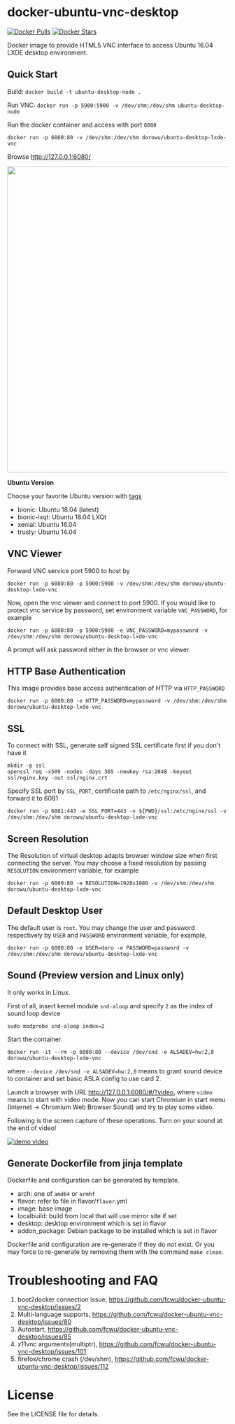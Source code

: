 docker-ubuntu-vnc-desktop
=========================

[![Docker Pulls](https://img.shields.io/docker/pulls/dorowu/ubuntu-desktop-lxde-vnc.svg)](https://hub.docker.com/r/dorowu/ubuntu-desktop-lxde-vnc/)
[![Docker Stars](https://img.shields.io/docker/stars/dorowu/ubuntu-desktop-lxde-vnc.svg)](https://hub.docker.com/r/dorowu/ubuntu-desktop-lxde-vnc/)

Docker image to provide HTML5 VNC interface to access Ubuntu 16.04 LXDE desktop environment.

Quick Start
-------------------------

Build:
`docker build -t ubuntu-desktop-node .`

Run VNC:
`docker run -p 5900:5900 -v /dev/shm:/dev/shm ubuntu-desktop-node`

Run the docker container and access with port `6080`

```
docker run -p 6080:80 -v /dev/shm:/dev/shm dorowu/ubuntu-desktop-lxde-vnc
```

Browse http://127.0.0.1:6080/

<img src="https://raw.github.com/fcwu/docker-ubuntu-vnc-desktop/master/screenshots/lxde.png?v1" width=700/>

**Ubuntu Version**

Choose your favorite Ubuntu version with [tags](https://hub.docker.com/r/dorowu/ubuntu-desktop-lxde-vnc/tags/)

- bionic: Ubuntu 18.04 (latest)
- bionic-lxqt: Ubuntu 18.04 LXQt
- xenial: Ubuntu 16.04
- trusty: Ubuntu 14.04

VNC Viewer
------------------

Forward VNC service port 5900 to host by

```
docker run -p 6080:80 -p 5900:5900 -v /dev/shm:/dev/shm dorowu/ubuntu-desktop-lxde-vnc
```

Now, open the vnc viewer and connect to port 5900. If you would like to protect vnc service by password, set environment variable `VNC_PASSWORD`, for example

```
docker run -p 6080:80 -p 5900:5900 -e VNC_PASSWORD=mypassword -v /dev/shm:/dev/shm dorowu/ubuntu-desktop-lxde-vnc
```

A prompt will ask password either in the browser or vnc viewer.

HTTP Base Authentication
---------------------------

This image provides base access authentication of HTTP via `HTTP_PASSWORD`

```
docker run -p 6080:80 -e HTTP_PASSWORD=mypassword -v /dev/shm:/dev/shm dorowu/ubuntu-desktop-lxde-vnc
```

SSL
--------------------

To connect with SSL, generate self signed SSL certificate first if you don't have it

```
mkdir -p ssl
openssl req -x509 -nodes -days 365 -newkey rsa:2048 -keyout ssl/nginx.key -out ssl/nginx.crt
```

Specify SSL port by `SSL_PORT`, certificate path to `/etc/nginx/ssl`, and forward it to 6081

```
docker run -p 6081:443 -e SSL_PORT=443 -v ${PWD}/ssl:/etc/nginx/ssl -v /dev/shm:/dev/shm dorowu/ubuntu-desktop-lxde-vnc
```

Screen Resolution
------------------

The Resolution of virtual desktop adapts browser window size when first connecting the server. You may choose a fixed resolution by passing `RESOLUTION` environment variable, for example

```
docker run -p 6080:80 -e RESOLUTION=1920x1080 -v /dev/shm:/dev/shm dorowu/ubuntu-desktop-lxde-vnc
```

Default Desktop User
--------------------

The default user is `root`. You may change the user and password respectively by `USER` and `PASSWORD` environment variable, for example,

```
docker run -p 6080:80 -e USER=doro -e PASSWORD=password -v /dev/shm:/dev/shm dorowu/ubuntu-desktop-lxde-vnc
```

Sound (Preview version and Linux only)
-------------------

It only works in Linux. 

First of all, insert kernel module `snd-aloop` and specify `2` as the index of sound loop device

```
sudo modprobe snd-aloop index=2
```

Start the container

```
docker run -it --rm -p 6080:80 --device /dev/snd -e ALSADEV=hw:2,0 dorowu/ubuntu-desktop-lxde-vnc
```

where `--device /dev/snd -e ALSADEV=hw:2,0` means to grant sound device to container and set basic ASLA config to use card 2.

Launch a browser with URL http://127.0.0.1:6080/#/?video, where `video` means to start with video mode. Now you can start Chromium in start menu (Internet -> Chromium Web Browser Sound) and try to play some video.

Following is the screen capture of these operations. Turn on your sound at the end of video!

[![demo video](http://img.youtube.com/vi/Kv9FGClP1-k/0.jpg)](http://www.youtube.com/watch?v=Kv9FGClP1-k)


Generate Dockerfile from jinja template
-------------------

Dockerfile and configuration can be generated by template. 

- arch: one of `amd64` or `armhf`
- flavor: refer to file in flavor/`flavor`.yml
- image: base image
- localbuild: build from local that will use mirror site if set
- desktop: desktop environment which is set in flavor
- addon_package: Debian package to be installed which is set in flavor

Dockerfile and configuration are re-generate if they do not exist. Or you may force to re-generate by removing them with the command `make clean`.

Troubleshooting and FAQ
==================

1. boot2docker connection issue, https://github.com/fcwu/docker-ubuntu-vnc-desktop/issues/2
2. Multi-language supports, https://github.com/fcwu/docker-ubuntu-vnc-desktop/issues/80
3. Autostart, https://github.com/fcwu/docker-ubuntu-vnc-desktop/issues/85
4. x11vnc arguments(multiptr), https://github.com/fcwu/docker-ubuntu-vnc-desktop/issues/101
5. firefox/chrome crash (/dev/shm), https://github.com/fcwu/docker-ubuntu-vnc-desktop/issues/112

License
==================

See the LICENSE file for details.
